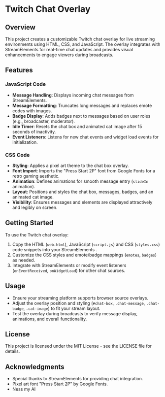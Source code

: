# Twitch Chat Overlay

## Overview

This project creates a customizable Twitch chat overlay for live streaming environments using HTML, CSS, and JavaScript. The overlay integrates with StreamElements for real-time chat updates and provides visual enhancements to engage viewers during broadcasts.

## Features

### JavaScript Code

- **Message Handling**: Displays incoming chat messages from StreamElements.
- **Message Formatting**: Truncates long messages and replaces emote codes with images.
- **Badge Display**: Adds badges next to messages based on user roles (e.g., broadcaster, moderator).
- **Idle Timer**: Resets the chat box and animated cat image after 15 seconds of inactivity.
- **Event Listeners**: Listens for new chat events and widget load events for initialization.

### CSS Code

- **Styling**: Applies a pixel art theme to the chat box overlay.
- **Font Import**: Imports the "Press Start 2P" font from Google Fonts for a retro gaming aesthetic.
- **Animation**: Defines animations for smooth message entry (`slideIn` animation).
- **Layout**: Positions and styles the chat box, messages, badges, and an animated cat image.
- **Visibility**: Ensures messages and elements are displayed attractively and legibly on screen.

## Getting Started

To use the Twitch chat overlay:

1. Copy the HTML (`web.html`), JavaScript (`script.js`) and CSS (`styles.css`) code snippets into your StreamElements .
2. Customize the CSS styles and emote/badge mappings (`emotes`, `badges`) as needed.
3. Integrate with StreamElements or modify event listeners (`onEventReceived`, `onWidgetLoad`) for other chat sources.

## Usage

- Ensure your streaming platform supports browser source overlays.
- Adjust the overlay position and styling (`#chat-box`, `.chat-message`, `.chat-badge`, `.cat-image`) to fit your stream layout.
- Test the overlay during broadcasts to verify message display, animations, and overall functionality.

## License

This project is licensed under the MIT License - see the LICENSE file for details.

## Acknowledgments

- Special thanks to StreamElements for providing chat integration.
- Pixel art font "Press Start 2P" by Google Fonts.
- Ness my AI
